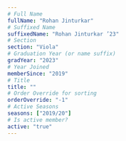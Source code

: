 ```yaml
---
# Full Name
fullName: "Rohan Jinturkar"
# Suffixed Name
suffixedName: "Rohan Jinturkar ’23"
# Section
section: "Viola"
# Graduation Year (or name suffix)
gradYear: "2023"
# Year Joined
memberSince: "2019"
# Title
title: ""
# Order Override for sorting
orderOverride: "-1"
# Active Seasons
seasons: ["2019/20"]
# Is active member?
active: "true"
---
```


